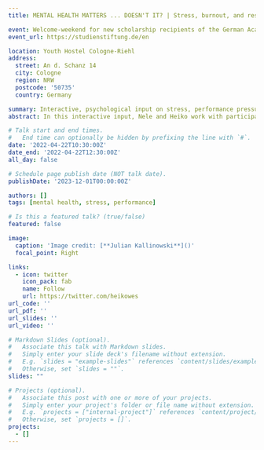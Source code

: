 ```yaml
---
title: MENTAL HEALTH MATTERS ... DOESN'T IT? | Stress, burnout, and resilience in study contexts

event: Welcome-weekend for new scholarship recipients of the German Academic Scholarship Foundation
event_url: https://studienstiftung.de/en

location: Youth Hostel Cologne-Riehl
address:
  street: An d. Schanz 14
  city: Cologne
  region: NRW
  postcode: '50735'
  country: Germany

summary: Interactive, psychological input on stress, performance pressure, and resilience during the welcome-weekend for new scholarship recipients.
abstract: In this interactive input, Nele and Heiko work with participants to address the topics of stress and pressure to perform during their studies; burnout and its early warning signs; and introduce contact points for mental stress situations. The input also critically explores the area of resilience and which facets may strengthen individual resources, and provides some tools for practical implementation in everyday student life. Participants will also gain an insight into the campaign work of *Mind the Mind*, a Europe-wide initiative aiming at the destigmatization of mental disorders.../beyond-the-binary

# Talk start and end times.
#   End time can optionally be hidden by prefixing the line with `#`.
date: '2022-04-22T10:30:00Z'
date_end: '2022-04-22T12:30:00Z'
all_day: false

# Schedule page publish date (NOT talk date).
publishDate: '2023-12-01T00:00:00Z'

authors: []
tags: [mental health, stress, performance]

# Is this a featured talk? (true/false)
featured: false

image:
  caption: 'Image credit: [**Julian Kallinowski**]()'
  focal_point: Right

links:
  - icon: twitter
    icon_pack: fab
    name: Follow
    url: https://twitter.com/heikowes
url_code: ''
url_pdf: ''
url_slides: ''
url_video: ''

# Markdown Slides (optional).
#   Associate this talk with Markdown slides.
#   Simply enter your slide deck's filename without extension.
#   E.g. `slides = "example-slides"` references `content/slides/example-slides.md`.
#   Otherwise, set `slides = ""`.
slides: ""

# Projects (optional).
#   Associate this post with one or more of your projects.
#   Simply enter your project's folder or file name without extension.
#   E.g. `projects = ["internal-project"]` references `content/project/deep-learning/index.md`.
#   Otherwise, set `projects = []`.
projects:
  - []
---
```


